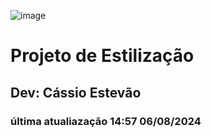   ![image](https://github.com/user-attachments/assets/6c750533-a8c0-4801-8603-a13ef7ec54d7)

<h1>
  Projeto de Estilização
</h1>
<h2>Dev: Cássio Estevão</h2>
<h3>última atualiazação 14:57 06/08/2024</h3>
<div>
</div>

